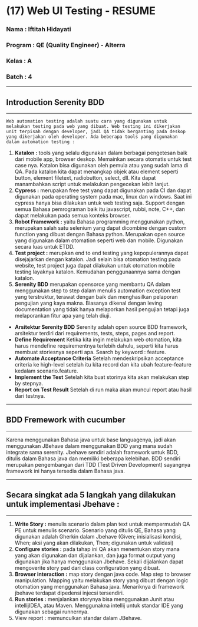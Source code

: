 # (17) Web UI Testing - RESUME
### Nama 		: Iftitah Hidayati
### Program	    : QE (Quality Engineer) - Alterra 
### Kelas		: A
### Batch 		: 4
___
## **Introduction Serenity BDD**
___
    Web automation testing adalah suatu cara yang digunakan untuk melakukan testing pada web yang dibuat. Web testing ini dikerjakan unit terpisah dengan developer, jadi QA tidak berganting pada deskop yang dikerjakan oleh developer. Ada beberapa tools yang digunakan dalam automation testing :
1.	**Katalon :** tools yang selalu digunakan dalam berbagai pengetesan baik dari mobile app, browser deskop. Memainkan secara otomatis untuk test case nya. Katalon bisa digunakan oleh pemula atau yang sudah lama di QA. Pada katalon kita dapat menangkap objek atau element seperti button, element filetext, radiobutton, select, dll. Kita dapat manambahkan script untuk melakukan pengecekan lebih lanjut. 
2.	**Cypress :** merupakan free test yang dapat digunakan pada CI dan dapat digunakan pada operating system pada mac, linux dan windows. Saat ini cypress hanya bisa dilakukan untuk web testing saja. Support dengan semua Bahasa pemrograman baik itu javascript, rubbi, note, C++, dan dapat melakukan pada semua konteks browser.
3.	**Robot Framework :** yaitu Bahasa programming menggunakan python, merupakan salah satu selenium yang dapat dicombine dengan custom function yang dibuat dengan Bahasa python. Merupakan open source yang digunakan dalam otomation seperti web dan mobile. Digunakan secara luas untuk ETDD.
4.	**Test project :** merupkan end to end testing yang kepopulerannya dapat disejajarkan dengan katalon. Jadi selain bisa otomation testing pada website, test project juga dapat dilakukan untuk otomation mobile testing layaknya katalon. Kemudahan penggunaannya sama dengan katalon.
5.	**Serenity BDD** merupakan opensorce yang membantu QA dalam menggunakan step to step dalam menulis automation exception test yang terstruktur, terawat dengan baik dan menghasilkan pelaporan pengujian yang kaya makna. Biasanya dikenal dengan leving documentation yang tidak hanya melaporkan hasil pengujian tetapi juga melaporankan fitur apa yang telah diuji. 
-	**Arsitektur Serenity BDD**
Serenity adalah open source BDD framework, arsitektur terdiri dari requirements, tests, steps, pages and report.
-	**Define Requirement**
Ketika kita ingin melakukan web otomation, kita harus mendefine requirementnya terlebih dahulu, seperti kita harus membuat storiesnya seperti apa. Search by keyword : feature.
-	**Automate Acceptance Criteria**
Setelah mendeskripsikan acceptance criteria ke high-level setelah itu kita record dan kita ubah feature-feature kedalam scenario.feature.
-	**Implement the Test**
Setelah kita buat storinya kita akan melakukan step by stepnya.
-	**Report on Test Result**
Setelah di run maka akan muncul report atau hasil dari testnya. 

___
## **BDD Fremework with cucumber**
___
Karena menggunakan Bahasa java untuk base languagenya, jadi akan menggunakan JBehave dalam menggunakan BDD yang mana sudah integrate sama serenity. Jbehave sendiri adalah framework untuk BDD, ditulis dalam Bahasa java dan memiliki beberapa kelebihan. BDD sendiri merupakan pengembangan dari TDD (Test Driven Development) sayangnya framework ini hanya tersedia dalam Bahasa java. 
___
## **Secara singkat ada 5 langkah yang dilakukan untuk implementasi Jbehave :**
___
1.	**Write Story :** menulis scenario dalam plan text untuk mempermudah QA PE untuk menulis scenario. Scenario yang ditulis QE, Bahasa yang digunakan adalah Gherkin dalam Jbehave  (Given; inisialisasi kondisi, When; aksi yang akan dilakukan, Then; digunakan untuk validasi)
2.	**Configure stories :** pada tahap ini QA akan menentukan story mana yang akan digunakan dan dijalankan, dan juga format output yang digunakan jika hanya menggunakan Jbehave. Sekali dijalankan dapat mengoverite story pad dari class configuration yang dibuat.
3.	**Browser interaction :** map story dengan java code. Map step to browser manipulation. Mapping yaitu melakukan story yang dibuat dengan logic otomation yang menggunakan Bahasa java. Menariknya di framework jbehave terdapat dipedensi injecsi tersendiri.
4.	**Run stories :** menjalankan storynya bisa menggunakan Junit atau intellijIDEA, atau Maven. Menggunakna intellij untuk standar IDE yang digunakan sebagai runnernya. 
5.	View report : memunculkan standar dalam JBehave. 

